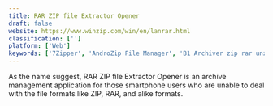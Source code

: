 ```yaml
---
title: RAR ZIP file Extractor Opener
draft: false 
website: https://www.winzip.com/win/en/lanrar.html
classification: ['']
platform: ['Web']
keywords: ['7Zipper', 'AndroZip File Manager', 'B1 Archiver zip rar unzip', 'RAR', 'Zarchiver', 'ZipApp Free', 'iZip']
---
```

As the name suggest, RAR ZIP file Extractor Opener is an archive management application for those smartphone users who are unable to deal with the file formats like ZIP, RAR, and alike formats.